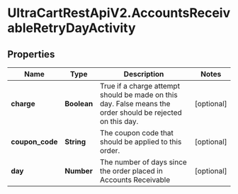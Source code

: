 # UltraCartRestApiV2.AccountsReceivableRetryDayActivity

## Properties

Name | Type | Description | Notes
------------ | ------------- | ------------- | -------------
**charge** | **Boolean** | True if a charge attempt should be made on this day.  False means the order should be rejected on this day. | [optional] 
**coupon_code** | **String** | The coupon code that should be applied to this order. | [optional] 
**day** | **Number** | The number of days since the order placed in Accounts Receivable | [optional] 


